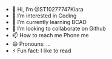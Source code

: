 - 👋 Hi, I’m @ST10277747Kiara
- 👀 I’m interested in Coding
- 🌱 I’m currently learning BCAD
- 💞️ I’m looking to collaborate on Github
- 📫 How to reach me Phone me
- 😄 Pronouns: ...
- ⚡ Fun fact: I like to read

<!---
ST10277747Kiara/ST10277747Kiara is a ✨ special ✨ repository because its `README.md` (this file) appears on your GitHub profile.
You can click the Preview link to take a look at your changes.
--->
